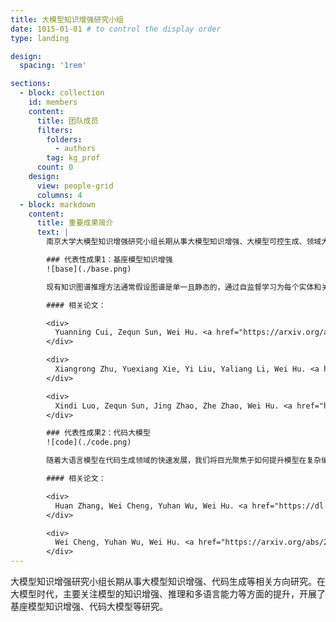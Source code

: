 ```yaml
---
title: 大模型知识增强研究小组
date: 1015-01-01 # to control the display order
type: landing

design:
  spacing: '1rem'

sections:
  - block: collection
    id: members
    content:
      title: 团队成员
      filters:
        folders:
          - authors
        tag: kg_prof
      count: 0
    design:
      view: people-grid
      columns: 4
  - block: markdown
    content:
      title: 重要成果简介
      text: |
        南京大学大模型知识增强研究小组长期从事大模型知识增强、大模型可控生成、领域大模型构建等方向研究。在人工智能、知识图谱、自然语言处理等国际高水平会议和期刊上发表论文20余篇，承担了华为、腾讯、智源、百川、国家电网、中电科等十余项大模型相关研发项目。

        ### 代表性成果1：基座模型知识增强
        ![base](./base.png)

        现有知识图谱推理方法通常假设图谱是单一且静态的，通过自监督学习为每个实体和关系生成向量表征，并设计打分函数进行推理。然而，真实世界中的知识图谱往往是多源且动态更新的。针对多源知识图谱推理，我们提出了一种基于上下文提示图的通用知识图谱推理基座模型。该模型利用提示图作为上下文，建模多源知识图谱的通用推理模式，并通过统一分词器实现知识图谱的通用表征。通过仅在3个通用知识图谱上预训练该基座模型，在转导式和归纳式链接预测任务设定下的43个知识图谱数据集上进行了广泛实验。结果表明，该基座模型在多源知识图谱上具有通用推理能力，并在大多数数据集上取得比现有有监督先进方法更优的预测性能。

        #### 相关论文：

        <div>
          Yuanning Cui, Zequn Sun, Wei Hu. <a href="https://arxiv.org/abs/2410.12288">A prompt-based knowledge graph foundation model for universal in-context reasoning</a>. NeurIPS, 2024.
        </div>

        <div>
          Xiangrong Zhu, Yuexiang Xie, Yi Liu, Yaliang Li, Wei Hu. <a href="placeholder">Knowledge graph-guided retrieval augmented generation</a>. NAACL, 2025.
        </div>

        <div>
          Xindi Luo, Zequn Sun, Jing Zhao, Zhe Zhao, Wei Hu. <a href="https://arxiv.org/abs/2403.14950">KnowLA: Enhancing parameter-efficient finetuning with knowledgeable adaptation</a>. NAACL, 7146–7159, 2024.
        </div>

        ### 代表性成果2：代码大模型
        ![code](./code.png)

        随着大语言模型在代码生成领域的快速发展，我们将目光聚焦于如何提升模型在复杂编程场景中的推理能力，提出了基于多计划探索和反馈驱动优化的智能代码生成框架——PairCoder。该框架借鉴软件工程中的结对编程理念，设计了两个协作式智能代理：Navigator 和 Driver。Navigator 负责从高层次分析问题，生成多种潜在解决方案计划，并根据执行反馈动态调整策略；Driver 专注于具体的代码生成、测试和修复任务。两者通过多轮迭代协作，实现代码生成的全局探索与逐步优化。在5个代码生成基准数据集和3个基座模型上的实验表明，该方法在准确率上显著优于现有方法，尤其在复杂编程问题中表现出卓越的性能，同时保持了较高的计算效率和成本可控性。

        #### 相关论文：

        <div>
          Huan Zhang, Wei Cheng, Yuhan Wu, Wei Hu. <a href="https://dl.acm.org/doi/abs/10.1145/3691620.3695506">A pair programming framework for code generation via multi-plan exploration and feedback-driven refinement</a>. ASE, 1319–1331, 2024. Distinguished paper award.
        </div>

        <div>
          Wei Cheng, Yuhan Wu, Wei Hu. <a href="https://arxiv.org/abs/2405.19782">Dataflow-guided retrieval augmentation for repository-level code completion</a>. ACL, 7957–7977, 2024.
        </div>
---
```


大模型知识增强研究小组长期从事大模型知识增强、代码生成等相关方向研究。在大模型时代，主要关注模型的知识增强、推理和多语言能力等方面的提升，开展了基座模型知识增强、代码大模型等研究。